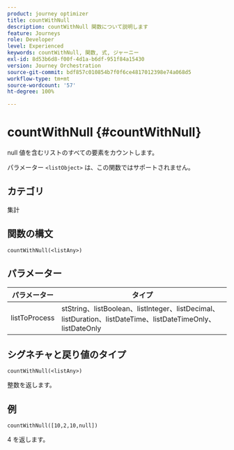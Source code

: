 ```yaml
---
product: journey optimizer
title: countWithNull
description: countWithNull 関数について説明します
feature: Journeys
role: Developer
level: Experienced
keywords: countWithNull, 関数, 式, ジャーニー
exl-id: 8d53b6d8-f00f-4d1a-b6df-951f84a15430
version: Journey Orchestration
source-git-commit: bdf857c010854b7f0f6ce4817012398e74a068d5
workflow-type: tm+mt
source-wordcount: '57'
ht-degree: 100%

---
```


# countWithNull {#countWithNull}

null 値を含むリストのすべての要素をカウントします。

パラメーター `<listObject>` は、この関数ではサポートされません。

## カテゴリ

集計

## 関数の構文

`countWithNull(<listAny>)`

## パラメーター

| パラメーター | タイプ |
|-----------|------------------|
| listToProcess | stString、listBoolean、listInteger、listDecimal、listDuration、listDateTime、listDateTimeOnly、listDateOnly |

## シグネチャと戻り値のタイプ

`countWithNull(<listAny>)`

整数を返します。

## 例

`countWithNull([10,2,10,null])`

4 を返します。
